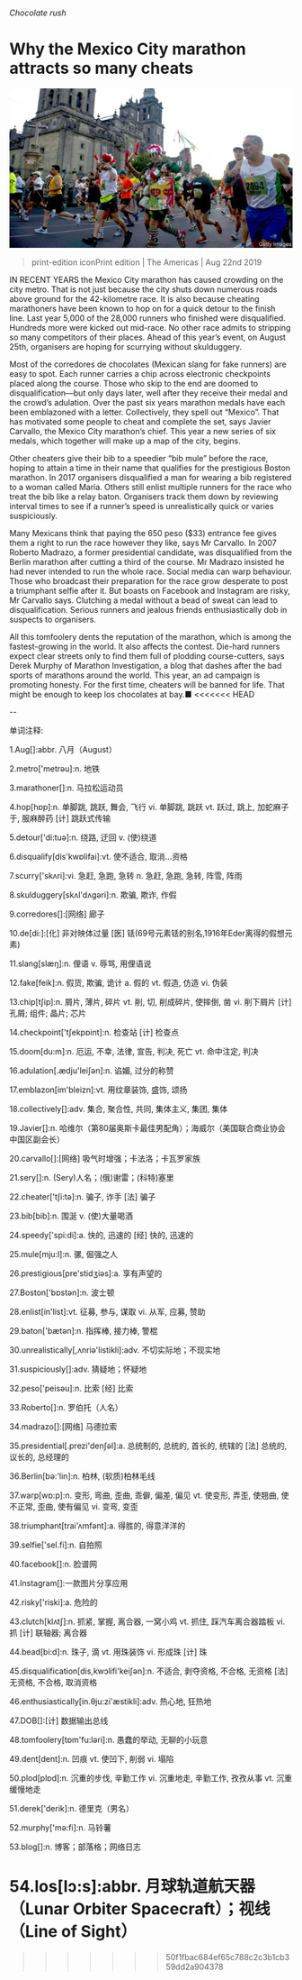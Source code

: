 ###### Chocolate rush

# Why the Mexico City marathon attracts so many cheats 

![image](images/20190824_AMP501.jpg) 

> print-edition iconPrint edition | The Americas | Aug 22nd 2019 

IN RECENT YEARS the Mexico City marathon has caused crowding on the city metro. That is not just because the city shuts down numerous roads above ground for the 42-kilometre race. It is also because cheating marathoners have been known to hop on for a quick detour to the finish line. Last year 5,000 of the 28,000 runners who finished were disqualified. Hundreds more were kicked out mid-race. No other race admits to stripping so many competitors of their places. Ahead of this year’s event, on August 25th, organisers are hoping for scurrying without skulduggery. 

Most of the corredores de chocolates (Mexican slang for fake runners) are easy to spot. Each runner carries a chip across electronic checkpoints placed along the course. Those who skip to the end are doomed to disqualification—but only days later, well after they receive their medal and the crowd’s adulation. Over the past six years marathon medals have each been emblazoned with a letter. Collectively, they spell out “Mexico”. That has motivated some people to cheat and complete the set, says Javier Carvallo, the Mexico City marathon’s chief. This year a new series of six medals, which together will make up a map of the city, begins. 

Other cheaters give their bib to a speedier “bib mule” before the race, hoping to attain a time in their name that qualifies for the prestigious Boston marathon. In 2017 organisers disqualified a man for wearing a bib registered to a woman called María. Others still enlist multiple runners for the race who treat the bib like a relay baton. Organisers track them down by reviewing interval times to see if a runner’s speed is unrealistically quick or varies suspiciously. 

Many Mexicans think that paying the 650 peso ($33) entrance fee gives them a right to run the race however they like, says Mr Carvallo. In 2007 Roberto Madrazo, a former presidential candidate, was disqualified from the Berlin marathon after cutting a third of the course. Mr Madrazo insisted he had never intended to run the whole race. Social media can warp behaviour. Those who broadcast their preparation for the race grow desperate to post a triumphant selfie after it. But boasts on Facebook and Instagram are risky, Mr Carvallo says. Clutching a medal without a bead of sweat can lead to disqualification. Serious runners and jealous friends enthusiastically dob in suspects to organisers. 

All this tomfoolery dents the reputation of the marathon, which is among the fastest-growing in the world. It also affects the contest. Die-hard runners expect clear streets only to find them full of plodding course-cutters, says Derek Murphy of Marathon Investigation, a blog that dashes after the bad sports of marathons around the world. This year, an ad campaign is promoting honesty. For the first time, cheaters will be banned for life. That might be enough to keep los chocolates at bay.■ 
<<<<<<< HEAD

-- 

 单词注释:

1.Aug[]:abbr. 八月（August） 

2.metro['metrәu]:n. 地铁 

3.marathoner[]:n. 马拉松运动员 

4.hop[hɒp]:n. 单脚跳, 跳跃, 舞会, 飞行 vi. 单脚跳, 跳跃 vt. 跃过, 跳上, 加蛇麻子于, 服麻醉药 [计] 跳跃式传输 

5.detour['di:tuә]:n. 绕路, 迂回 v. (使)绕道 

6.disqualify[dis'kwɒlifai]:vt. 使不适合, 取消...资格 

7.scurry['skʌri]:vi. 急赶, 急跑, 急转 n. 急赶, 急跑, 急转, 阵雪, 阵雨 

8.skulduggery[skʌl'dʌgәri]:n. 欺骗, 欺诈, 作假 

9.corredores[]:[网络] 廊子 

10.de[di:]:[化] 非对映体过量 [医] 铥(69号元素铥的别名,1916年Eder离得的假想元素) 

11.slang[slæŋ]:n. 俚语 v. 辱骂, 用俚语说 

12.fake[feik]:n. 假货, 欺骗, 诡计 a. 假的 vt. 假造, 仿造 vi. 伪装 

13.chip[tʃip]:n. 屑片, 薄片, 碎片 vt. 削, 切, 削成碎片, 使摔倒, 凿 vi. 削下屑片 [计] 孔屑; 组件; 晶片; 芯片 

14.checkpoint['tʃekpɒint]:n. 检查站 [计] 检查点 

15.doom[du:m]:n. 厄运, 不幸, 法律, 宣告, 判决, 死亡 vt. 命中注定, 判决 

16.adulation[.ædju'leiʃәn]:n. 谄媚, 过分的称赞 

17.emblazon[im'bleizn]:vt. 用纹章装饰, 盛饰, 颂扬 

18.collectively[]:adv. 集合, 聚合性, 共同, 集体主义, 集团, 集体 

19.Javier[]:n. 哈维尔（第80届奥斯卡最佳男配角）；海威尔（美国联合商业协会中国区副会长） 

20.carvallo[]:[网络] 吸气时增强；卡法洛；卡瓦罗家族 

21.sery[]:n. (Sery)人名；(俄)谢雷；(科特)塞里 

22.cheater['tʃi:tә]:n. 骗子, 诈手 [法] 骗子 

23.bib[bib]:n. 围涎 v. (使)大量喝酒 

24.speedy['spi:di]:a. 快的, 迅速的 [经] 快的, 迅速的 

25.mule[mju:l]:n. 骡, 倔强之人 

26.prestigious[pre'stidʒiәs]:a. 享有声望的 

27.Boston['bɒstәn]:n. 波士顿 

28.enlist[in'list]:vt. 征募, 参与, 谋取 vi. 从军, 应募, 赞助 

29.baton['bætәn]:n. 指挥棒, 接力棒, 警棍 

30.unrealistically[,ʌnriə'listikli]:adv. 不切实际地；不现实地 

31.suspiciously[]:adv. 猜疑地；怀疑地 

32.peso['peisәu]:n. 比索 [经] 比索 

33.Roberto[]:n. 罗伯托（人名） 

34.madrazo[]:[网络] 马德拉索 

35.presidential[.prezi'denʃәl]:a. 总统制的, 总统的, 首长的, 统辖的 [法] 总统的, 议长的, 总经理的 

36.Berlin[bә:'lin]:n. 柏林, (软质)柏林毛线 

37.warp[wɒ:p]:n. 变形, 弯曲, 歪曲, 乖僻, 偏差, 偏见 vt. 使变形, 弄歪, 使翘曲, 使不正常, 歪曲, 使有偏见 vi. 变弯, 变歪 

38.triumphant[trai'ʌmfәnt]:a. 得胜的, 得意洋洋的 

39.selfie['sel.fi]:n. 自拍照 

40.facebook[]:n. 脸谱网 

41.Instagram[]:一款图片分享应用 

42.risky['riski]:a. 危险的 

43.clutch[klʌtʃ]:n. 抓紧, 掌握, 离合器, 一窝小鸡 vt. 抓住, 踩汽车离合器踏板 vi. 抓 [计] 联轴器; 离合器 

44.bead[bi:d]:n. 珠子, 滴 vt. 用珠装饰 vi. 形成珠 [计] 珠 

45.disqualification[dis,kwɔlifi'keiʃәn]:n. 不适合, 剥夺资格, 不合格, 无资格 [法] 无资格, 不合格, 取消资格 

46.enthusiastically[in.θju:zi'æstikli]:adv. 热心地, 狂热地 

47.DOB[]:[计] 数据输出总线 

48.tomfoolery[tɒm'fu:lәri]:n. 愚蠢的举动, 无聊的小玩意 

49.dent[dent]:n. 凹痕 vt. 使凹下, 削弱 vi. 塌陷 

50.plod[plɒd]:n. 沉重的步伐, 辛勤工作 vi. 沉重地走, 辛勤工作, 孜孜从事 vt. 沉重缓慢地走 

51.derek['derik]:n. 德里克（男名） 

52.murphy['mә:fi]:n. 马铃薯 

53.blog[]:n. 博客；部落格；网络日志 

54.los[lɔ:s]:abbr. 月球轨道航天器（Lunar Orbiter Spacecraft）；视线（Line of Sight） 
=======
>>>>>>> 50f1fbac684ef65c788c2c3b1cb359dd2a904378


